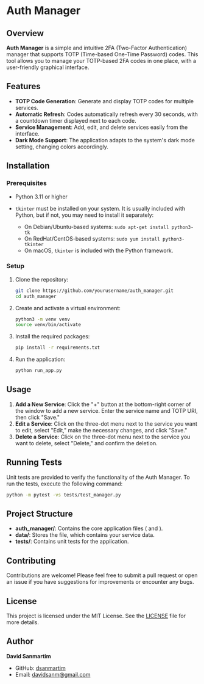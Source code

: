 # Auth Manager

## Overview

**Auth Manager** is a simple and intuitive 2FA (Two-Factor Authentication) manager that supports TOTP (Time-based One-Time Password) codes. This tool allows you to manage your TOTP-based 2FA codes in one place, with a user-friendly graphical interface.

## Features

- **TOTP Code Generation**: Generate and display TOTP codes for multiple services.
- **Automatic Refresh**: Codes automatically refresh every 30 seconds, with a countdown timer displayed next to each code.
- **Service Management**: Add, edit, and delete services easily from the interface.
- **Dark Mode Support**: The application adapts to the system's dark mode setting, changing colors accordingly.

## Installation

### Prerequisites

- Python 3.11 or higher
- ``tkinter`` must be installed on your system. It is usually included with Python, but if not, you may need to install it separately:

    - On Debian/Ubuntu-based systems: `sudo apt-get install python3-tk`
    - On RedHat/CentOS-based systems: `sudo yum install python3-tkinter`
    - On macOS, `tkinter` is included with the Python framework.

### Setup

1. Clone the repository:
    ```bash
    git clone https://github.com/yourusername/auth_manager.git
    cd auth_manager
    ```

2. Create and activate a virtual environment:
    ```bash
    python3 -m venv venv
    source venv/bin/activate
    ```

3. Install the required packages:
    ```bash
    pip install -r requirements.txt
    ```

4. Run the application:
    ```bash
    python run_app.py
    ```

## Usage

1. **Add a New Service**: Click the "+" button at the bottom-right corner of the window to add a new service. Enter the service name and TOTP URI, then click "Save."
2. **Edit a Service**: Click on the three-dot menu next to the service you want to edit, select "Edit," make the necessary changes, and click "Save."
3. **Delete a Service**: Click on the three-dot menu next to the service you want to delete, select "Delete," and confirm the deletion.

## Running Tests

Unit tests are provided to verify the functionality of the Auth Manager. To run the tests, execute the following command:

```bash
python -m pytest -vs tests/test_manager.py
```

## Project Structure

- **auth_manager/**: Contains the core application files ( and ).
- **data/**: Stores the  file, which contains your service data.
- **tests/**: Contains unit tests for the application.

## Contributing

Contributions are welcome! Please feel free to submit a pull request or open an issue if you have suggestions for improvements or encounter any bugs.

## License

This project is licensed under the MIT License. See the [LICENSE](LICENSE) file for more details.

## Author

**David Sanmartim**
- GitHub: [dsanmartim](https://github.com/dsanmartim)
- Email: [davidsanm@gmail.com](mailto:davidsanm@gmail.com)

